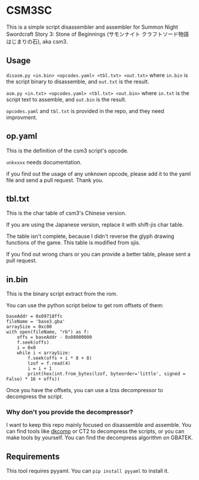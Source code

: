 # CSM3SC

This is a simple script disassembler and assembler for Summon Night Swordcraft Story 3: Stone of Beginnings (サモンナイト クラフトソード物語 はじまりの石), aka csm3.

## Usage

`disasm.py <in.bin> <opcodes.yaml> <tbl.txt> <out.txt>`
where `in.bin` is the script binary to disassemble, and `out.txt` is the result.

`asm.py <in.txt> <opcodes.yaml> <tbl.txt> <out.bin>`
where `in.txt` is the script text to assemble, and `out.bin` is the result.

`opcodes.yaml` and `tbl.txt` is provided in the repo, and they need improvment.

## op.yaml

This is the definition of the csm3 script's opcode.

`unkxxxx` needs documentation.

if you find out the usage of any unknown opcode, please add it to the yaml file and send a pull request. Thank you.

## tbl.txt

This is the char table of csm3's Chinese version.

If you are using the Japanese version, replace it with shift-jis char table.

The table isn't complete, because I didn't reverse the glyph drawing functions of the game. This table is modified from sjis.

If you find out wrong chars or you can provide a better table, please sent a pull request.

## in.bin

This is the binary script extract from the rom.

You can use the python script below to get rom offsets of them:

```
baseAddr = 0x09718ffc
fileName = 'base3.gba'
arraySize = 0xc00
with open(fileName, "rb") as f:
	offs = baseAddr - 0x08000000
	f.seek(offs)
	i = 0x0
	while i < arraySize:
		f.seek(offs + i * 8 + 8)
		lzof = f.read(4)
		i = i + 1
		print(hex(int.from_bytes(lzof, byteorder='little', signed = False) * 16 + offs))
```

Once you have the offsets, you can use a lzss decompressor to decompress the script.

### Why don't you provide the decompressor?

I want to keep this repo mainly focused on disassemble and assemble. You can find tools like [dkcomp](https://github.com/Kingizor/dkcomp) or CT2 to decompress the scripts, or you can make tools by yourself. You can find the decompress algorithm on GBATEK. 

## Requirements

This tool requires pyyaml. You can `pip install pyyaml` to install it.
